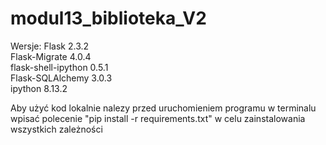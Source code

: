 # modul13_biblioteka_V2 <br />
Wersje:
Flask               2.3.2 <br />
Flask-Migrate       4.0.4 <br />
flask-shell-ipython 0.5.1 <br />
Flask-SQLAlchemy    3.0.3 <br />
ipython             8.13.2 <br />

Aby użyć kod lokalnie nalezy przed uruchomieniem programu w terminalu wpisać polecenie "pip install -r requirements.txt" w celu zainstalowania wszystkich zależności <br />
